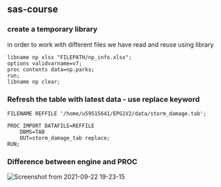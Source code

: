 ## sas-course

### create a temporary library 

in order to work with different files we have read and reuse using library
```SAS
libname np xlsx "FILEPATH/np_info.xlsx";
options validvarname=v7;
proc contents data=np.parks;
run;
libname np clear;
```
### Refresh the table with latest data - use replace keyword
```SAS
FILENAME REFFILE '/home/u59515641/EPG1V2/data/storm_damage.tab';

PROC IMPORT DATAFILE=REFFILE
	DBMS=TAB
	OUT=storm_damage_tab replace;
RUN;
```
### Difference between engine and PROC 
![Screenshot from 2021-09-22 19-23-15](https://user-images.githubusercontent.com/33058608/134356915-ff9c89c7-3982-4ae7-83e2-7d2fbb036c05.png)

